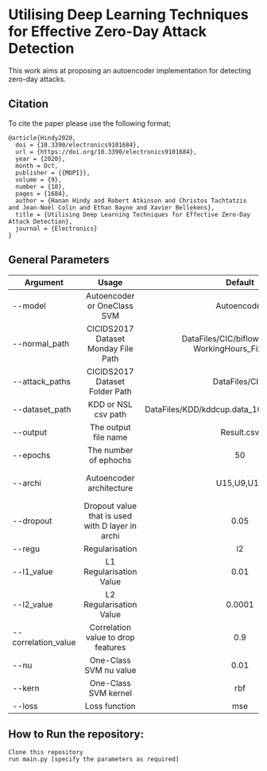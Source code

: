 # Utilising Deep Learning Techniques for Effective Zero-Day Attack Detection


This work aims at proposing an autoencoder implementation for detecting zero-day attacks. 


## Citation
To cite the paper please use the following format;

````
@article{Hindy2020,
  doi = {10.3390/electronics9101684},
  url = {https://doi.org/10.3390/electronics9101684},
  year = {2020},
  month = Oct,
  publisher = {{MDPI}},
  volume = {9},
  number = {10},
  pages = {1684},
  author = {Hanan Hindy and Robert Atkinson and Christos Tachtatzis and Jean-Noël Colin and Ethan Bayne and Xavier Bellekens},
  title = {Utilising Deep Learning Techniques for Effective Zero-Day Attack Detection},
  journal = {Electronics}
}

````

## General Parameters

| Argument       | Usage        				 	     | Default       |  Values and Notes	          |
| ---------------|:-------------------------------------:|:-------------:|:-------------------|
| --model | Autoencoder or OneClass SVM | Autoencoder | Use 'svm' for One-Class SVM |
| --normal_path      | CICIDS2017 Dataset Monday File Path     | DataFiles/CIC/biflow_Monday-WorkingHours_Fixed.csv  |  |
| --attack_paths     | CICIDS2017 Dataset Folder Path     | DataFiles/CIC/  |  |
| --dataset_path 	 | KDD or NSL csv path 	        | DataFiles/KDD/kddcup.data_10_percent_corrected | For the NSL-KDD dataset: DataFiles/NSL/KDDTrain+.txt|
| --output  | The output file name | Result.csv ||
| --epochs  | The number of ephochs | 50 || 
| --archi   | Autoencoder architecture | U15,U9,U15 | UX represents a layer with X neurons, D, represents a dropout layer |
| --dropout | Dropout value that is used with D layer in archi | 0.05 | | 
| --regu    | Regularisation | l2 | l1, l2 or l1l2 |
| --l1_value    | L1 Regularisation Value | 0.01 | |
| --l2_value    | L2 Regularisation Value | 0.0001 | |
| --correlation_value | Correlation value to drop features | 0.9 | |
| --nu | One-Class SVM nu value | 0.01 | | 
| --kern | One-Class SVM kernel | rbf | | 
| --loss | Loss function | mse | NSL-KDD: mae | 

## How to Run the repository:

```
Clone this repository
run main.py [specify the parameters as required]

